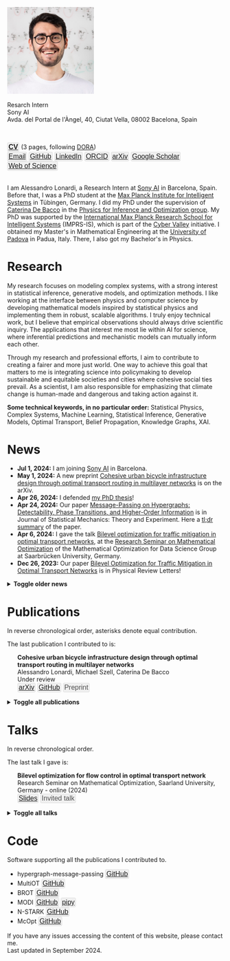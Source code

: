 <style>
.nice-button {
    background-color: #f0f0f0;
    color: #2865de;
    border: 1px solid #dfdfdf;
    padding: 1px 2px;
    border-radius: 3px;
    cursor: pointer;
    font-size: 16px;
  }
  .no-bullet {
  list-style-type: none;
  }

.tag-button {
    background-color: #f0f0f0;
    border: 1px solid #dfdfdf;
    color: #515151;
    cursor: auto;
    padding: 1px 2px;
    border-radius: 3px;
    font-size: 16px;
  }

  .responsive-image {
    width: 40%;
    max-width: 100%;
    height: auto;
    transition: width 0.3s ease; /* Smooth transition */
  }

  /* Media query for smaller screens */
  @media (max-width: 600px) {
    .responsive-image {
      width: 100%;
    }
  }
</style>

<img src="./files/alessandro.jpg" alt="profile" class="responsive-image" />

<p>
Resarch Intern<br/>
Sony AI<br/>
Avda. del Portal de l'Àngel, 40, Ciutat Vella, 08002 Bacelona, Spain
</p>
<br/>

<button type="button" class="nice-button"><a href="../files/CV_Alessandro_Lonardi.pdf" download><b>CV</b></a></button> (3 pages, following [DORA](https://sfdora.org/read/))<br/>
<button type="button" class="nice-button">[Email](mailto:alessandro.lonardi.vr@gmail.com)</button>
<button type="button" class="nice-button">[GitHub](https://github.com/aleable)</button>
<button type="button" class="nice-button">[LinkedIn](https://www.linkedin.com/in/alonardi/)</button>
<button type="button" class="nice-button">[ORCID](https://orcid.org/0000-0003-4866-8088)</button>
<button type="button" class="nice-button">[arXiv](https://arxiv.org/search/?query=Alessandro+Lonardi&searchtype=author&abstracts=show&order=-announced_date_first&size=50)</button>
<button type="button" class="nice-button">[Google Scholar](https://scholar.google.com/citations?user=KPLxOj0AAAAJ&hl=en&oi=ao)</button>
<button type="button" class="nice-button">[Web of Science](https://www.webofscience.com/wos/author/record/GYA-1831-2022)</button>

<br/>
I am Alessandro Lonardi, a Research Intern at <a href="https://ai.sony/">Sony AI</a> in Barcelona, Spain. Before that, I was a PhD student at the <a href="https://is.mpg.de/">Max Planck Institute for Intelligent Systems</a> in Tübingen, Germany. I did my PhD under the supervision of <a href="https://cdebacco.com/">Caterina De Bacco</a> in the <a href="https://is.mpg.de/employees?_=1598796063852&action=index&controller=employees&departments=pio&query=&utf8=\%E2\%9C\%93">Physics for Inference and Optimization group</a>. My PhD was supported by the <a href="https://imprs.is.mpg.de">International Max Planck Research School for Intelligent Systems</a> (IMPRS-IS), which is part of the <a href="https://cyber-valley.de/en">Cyber Valley</a> initiative. I obtained my Master's in Mathematical Engineering at the <a href="https://www.unipd.it/en/">University of Padova</a> in Padua, Italy. There, I also got my Bachelor's in Physics.

<h1>Research</h1>

My research focuses on modeling complex systems, with a strong interest in statistical inference, generative models, and optimization methods. I like working at the interface between physics and computer science by developing mathematical models inspired by statistical physics and implementing them in robust, scalable algorithms.
I truly enjoy technical work, but I believe that empirical observations should always drive scientific inquiry. The applications that interest me most lie within AI for science, where inferential predictions and mechanistic models can mutually inform each other.

Through my research and professional efforts, I aim to contribute to creating a fairer and more just world. One way to achieve this goal that matters to me is integrating science into policymaking to develop sustainable and equitable societies and cities where cohesive social ties prevail. As a scientist, I am also responsible for emphasizing that climate change is human-made and dangerous and taking action against it.

<b>Some technical keywords, in no particular order:</b> Statistical Physics, Complex Systems, Machine Learning, Statistical Inference, Generative Models, Optimal Transport, Belief Propagation, Knowledge Graphs, XAI.

<h1>News</h1>

* <b>Jul 1, 2024:</b> I am joining [Sony AI](https://ai.sony/) in Barcelona.
* <b>May 1, 2024:</b> A new preprint <a href="https://arxiv.org/abs/2405.02052">Cohesive urban bicycle infrastructure design through optimal transport routing in multilayer networks</a> is on the arXiv.
* <b>Apr 26, 2024:</b> I defended <a href="https://publikationen.uni-tuebingen.de/xmlui/handle/10900/153202?locale-attribute=en">my PhD thesis</a>!
* <b>Apr 24, 2024:</b> Our paper  <a href="https://iopscience.iop.org/article/10.1088/1742-5468/ad343b">Message-Passing on Hypergraphs: Detectability, Phase Transitions, and Higher-Order Information</a> is in Journal of Statistical Mechanics: Theory and Experiment. Here a <a href="https://www.linkedin.com/feed/update/urn:li:activity:7188845420196884480/">tl;dr summary</a> of the paper.
* <b>Apr 6, 2024:</b> I gave the talk <a href="https://aleable.github.io/files/lonardi2024mop.pdf">Bilevel optimization for traffic mitigation in optimal transport networks</a>, at the <a href="https://www.mop.uni-saarland.de/teaching/MOPResearchSeminar/index.shtml">Research Seminar on Mathematical Optimization</a> of the Mathematical Optimization for Data Science Group at Saarbrücken University, Germany.
* <b>Dec 26, 2023:</b> Our paper <a href="https://journals.aps.org/prl/abstract/10.1103/PhysRevLett.131.267401">Bilevel Optimization for Traffic Mitigation in Optimal Transport Networks</a> is in Physical Review Letters!
<details>
  <summary><b>Toggle older news</b></summary>
<ul>

<br/><li><b>Dec 1, 2023:</b> A new preprint is online: <a href="https://arxiv.org/abs/2312.00708">Message-Passing on Hypergraphs: Detectability, Phase Transitions, and Higher-Order Information</a>. As a symbolic compensation for the emissions generated by our numerical experiments, <a href="https://nickruggeri.github.io/">Nick</a> and I planted a <a href="https://www.treedom.net/en/user/nicolo-ruggeri-7568/trees/ZMG-8DNK">Hyper Mango</a> 🥭.</li>
<li><b>Oct 9, 2023:</b> I do not use Twitter anymore. My social media profile is now <a href="https://www.linkedin.com/in/alonardi/">@alonardi</a> on LinkedIn.</li>
<li><b>Jun 28, 2023:</b> A new preprint is online: <a href="https://arxiv.org/abs/2306.16246">Bilevel Optimization for Traffic Mitigation in Optimal Transport Networks</a>.</li>
<li><b>Jul, 2023:</b> Two talks at <a href="https://netsci2023.wixsite.com/netsci2023">Netsci 2023</a>: Infrastructure adaptation and emergence of loops in network routing with time-dependent loads and Bilevel optimization for flow control in optimal transport networks.</li>
<li><b>Mar 9, 2023:</b> I gave a talk for the <a href="https://sites.google.com/view/netplace/home-page">NetPLACE Seminars</a> series.</li>
<li><b>Feb 3, 2023:</b> Our work <a href="https://journals.aps.org/pre/abstract/10.1103/PhysRevE.107.024302">Infrastructure adaptation and emergence of loops in network routing with time-dependent loads</a> is in Physical Review E!</li>
<li><b>Jan 20, 2023:</b> Our work <a href="https://www.frontiersin.org/articles/10.3389/fphy.2023.1089114/abstract">Immiscible Color Flows in Optimal Transport Networks for Image Classification</a> is in Frontiers in Physics! As a symbolic compensation for the emissions generated by our numerical experiments, <a href="https://diegoabt.github.io/">Diego</a> and I planted a <a href="https://www.treedom.net/en/page/register?id=49Z-KEWX">cocoa tree</a> 🌿.</li>
<li><b>May 6, 2022:</b> Our work <a href="https://www.nature.com/articles/s41598-022-11348-9">Multicommodity routing optimization for engineering networks</a> is in Scientific Reports!</li>
<li><b>May 4, 2022:</b> A new preprint is online: Immiscible Color Flows in Optimal Transport Networks for Image Classification.</li>
<li><b>Dec 21, 2021:</b> A new preprint is online: Infrastructure adaptation and emergence of loops in network routing with time-dependent loads.</li>
<li><b>Oct 13, 2021 - Feb 11, 2022:</b> I am a teaching assistant for the course of <a href="https://github.com/APMLA-2021/APMLA-WS_21-22_material">Advanced Probabilistic Machine Learning and Applications (2022)</a>, at <a href="https://uni-tuebingen.de/universitaet/">University of Tübingen</a>.</li>
<li><b>Oct 4, 2021:</b> Our work <a href="https://journals.aps.org/prresearch/abstract/10.1103/PhysRevResearch.3.043010">Designing optimal networks for multicommodity transport problem</a> is in Physical Review Research!</li>
<li><b>Jul 14, 2021:</b> Our work <a href="https://www.mdpi.com/1999-4893/14/7/189">Optimal Transport in Multilayer Networks for Traffic Flow Optimization</a> has just been published.</li>
<li><b>Apr 19, 2021 - July 31, 2021:</b> I was a teaching assistant for the course Advanced Probabilistic Machine Learning and Applications (2021), at <a href="https://uni-tuebingen.de/universitaet/">University of Tübingen</a>.</li>
<li><b>Feb 12, 2021:</b> I joined the <a href="https://imprs.is.mpg.de">International Max Planck Research School for Intelligent Systems</a>!</li>
</ul>
</details>

<h1>Publications</h1>

In reverse chronological order, asterisks denote equal contribution.

The last publication I contributed to is:

<ul class="no-bullet">
  <li><strong>Cohesive urban bicycle infrastructure design through optimal transport routing in multilayer networks</strong><br/>
  Alessandro Lonardi, Michael Szell, Caterina De Bacco<br/>
  Under review<br/>
  <button type="button" class="nice-button"><a href="https://arxiv.org/abs/2405.02052">arXiv</a></button> <button type="button" class="nice-button"><a href="https://github.com/cdebacco/MultiOT">GitHub</a></button> <button type="button" class="tag-button">Preprint</button></li>
</ul>

<details>
<summary><b>Toggle all publications</b></summary>

<br/><ul class="no-bullet">
  <li><strong>Designing Networks with Adaptation Rules and Optimal Transport</strong><br/>
  Alessandro Lonardi<br/>
  University of Tübingen (2024)<br/>
  <button type="button" class="nice-button"><a href="https://publikationen.uni-tuebingen.de/xmlui/handle/10900/153202?locale-attribute=en">PhD thesis</a></button> <button type="button" class="tag-button">Thesis</button></li>
</ul>

<ul class="no-bullet">
  <li><strong>Message-Passing on Hypergraphs: Detectability, Phase Transitions, and Higher-Order Information</strong><br/>
  Nicolò Ruggeri*, Alessandro Lonardi*, Caterina De Bacco<br/>
  Journal of Statistical Mechanics: Theory and Experiment (4), 043403 (2024)<br/>
  <button type="button" class="nice-button"><a href="https://iopscience.iop.org/article/10.1088/1742-5468/ad343b">Paper</a></button> <button type="button" class="nice-button"><a href="https://arxiv.org/abs/2312.00708">arXiv</a></button> <button type="button" class="nice-button"><a href="https://github.com/nickruggeri/hypergraph-message-passing">GitHub</a></button> <button type="button" class="nice-button"><a href="https://www.treedom.net/en/user/nicolo-ruggeri-7568/trees/ZMG-8DNK">CO₂ compensation</a></button> <button type="button" class="tag-button">Journal paper</button></li>
</ul>

<ul class="no-bullet">
  <li><strong>Bilevel Optimization for Traffic Mitigation in Optimal Transport Networks</strong><br/>
  Alessandro Lonardi, Caterina De Bacco<br/>
  Physical Review Letters 131, 267401 (2023)<br/>
  <button type="button" class="nice-button"><a href="https://journals.aps.org/prl/abstract/10.1103/PhysRevLett.131.267401">Paper</a></button> <button type="button" class="nice-button"><a href="https://arxiv.org/abs/2306.16246">arXiv</a></button> <button type="button" class="nice-button"><a href="https://github.com/aleable/BROT">GitHub</a></button> <button type="button" class="tag-button">Journal paper</button></li>
</ul>

<ul class="no-bullet">
  <li><strong>Immiscible Color Flows in Optimal Transport Networks for Image Classification</strong><br/>
  Alessandro Lonardi*, Diego Baptista*, Caterina De Bacco<br/>
  Frontiers in Physics 11:1089114 (2023)<br/>
  <button type="button" class="nice-button"><a href="https://www.frontiersin.org/articles/10.3389/fphy.2023.1089114/abstract">Paper</a></button> <button type="button" class="nice-button"><a href="https://arxiv.org/abs/2205.02938">arXiv</a></button> <button type="button" class="nice-button"><a href="https://github.com/aleable/MODI">GitHub</a></button> <button type="button" class="nice-button"><a href="https://github.com/aleable/MODI/blob/main/misc/POSTER_MODI.pdf">Poster</a></button> <button type="button" class="nice-button"><a href="https://www.treedom.net/en/page/register?id=49Z-KEWX">CO₂ compensation</a></button> <button type="button" class="tag-button">Journal paper</button></li>
</ul>

<ul class="no-bullet">
  <li><strong>Infrastructure adaptation and emergence of loops in network routing with time-dependent loads</strong><br/>
  Alessandro Lonardi, Enrico Facca, Mario Putti, Caterina De Bacco<br/>
  Physical Review E 107, 024302 (2023)<br/>
  <button type="button" class="nice-button"><a href="https://journals.aps.org/pre/abstract/10.1103/PhysRevE.107.024302">Paper</a></button> <button type="button" class="nice-button"><a href="https://arxiv.org/abs/2112.10620">arXiv</a></button> <button type="button" class="nice-button"><a href="https://github.com/aleable/N-STARK">GitHub</a></button> <button type="button" class="tag-button">Journal paper</button></li>
</ul>

<ul class="no-bullet">
  <li><strong>Multicommodity routing optimization for engineering networks</strong><br/>
  Alessandro Lonardi, Mario Putti, Caterina De Bacco<br/>
  Scientific Reports 12, 7474 (2022)<br/>
  <button type="button" class="nice-button"><a href="https://www.nature.com/articles/s41598-022-11348-9">Paper</a></button> <button type="button" class="nice-button"><a href="https://arxiv.org/abs/2110.06171">arXiv</a></button> <button type="button" class="nice-button"><a href="https://github.com/aleable/McOpt">GitHub</a></button> <button type="button" class="tag-button">Journal paper</button></li>
</ul>

<ul class="no-bullet">
  <li><strong>Optimal Transport in Multilayer Networks for Traffic Flow Optimization</strong><br/>
  Abdullahi Adinoyi Ibrahim, Alessandro Lonardi, Caterina De Bacco<br/>
  Algorithms, 14(7), 189 (2021)<br/>
  <button type="button" class="nice-button"><a href="https://www.mdpi.com/1999-4893/14/7/189">Paper</a></button> <button type="button" class="nice-button"><a href="https://arxiv.org/abs/2106.07202">arXiv</a></button> <button type="button" class="nice-button"><a href="https://github.com/cdebacco/MultiOT">GitHub</a></button> <button type="button" class="tag-button">Journal paper</button></li>
</ul>

<ul class="no-bullet">
  <li><strong>Designing optimal networks for multicommodity transport problem</strong><br/>
  Alessandro Lonardi, Enrico Facca, Mario Putti, Caterina De Bacco<br/>
  Physical Review Research 3, 043010 (2021)<br/>
  <button type="button" class="nice-button"><a href="https://link.aps.org/doi/10.1103/PhysRevResearch.3.043010">Paper</a></button> <button type="button" class="nice-button"><a href="https://arxiv.org/abs/2010.14377">arXiv</a></button> <button type="button" class="nice-button"><a href="https://github.com/aleable/McOpt">GitHub</a></button> <button type="button" class="tag-button">Journal paper</button></li>
</ul>

</details>

<h1>Talks</h1>

In reverse chronological order.

The last talk I gave is:

<ul class="no-bullet">
  <li><strong>Bilevel optimization for flow control in optimal transport network</strong><br/>
  Research Seminar on Mathematical Optimization, Saarland University, Germany - online (2024)<br/>
  <button type="button" class="nice-button"><a href="https://aleable.github.io/files/lonardi2024mop.pdf">Slides</a></button> <button type="button" class="tag-button">Invited talk</button></li>
</ul>

<details>
<summary><b>Toggle all talks</b></summary>

<br/><ul class="no-bullet">
  <li><strong>Bilevel optimization for flow control in optimal transport network</strong><br/>
  Netsci 2023, Vienna, Austria (2023)<br/>
  <button type="button" class="nice-button"><a href="https://aleable.github.io/files/lonardi2023bilopt.pdf">Abstract</a></button> <button type="button" class="nice-button"><a href="https://aleable.github.io/files/lonardi2023netscibilopt.pdf">Slides</a></button> <button type="button" class="tag-button">Contributed talk</button></li>
</ul>

<ul class="no-bullet">
  <li><strong>Infrastructure adaptation and emergence of loops in network routing with time-dependent loads</strong><br/>
  Netsci 2023 Satellite, Networks & cities, Vienna, Austria (2023)<br/>
  <button type="button" class="nice-button"><a href="https://aleable.github.io/files/lonardi2023tvf.pdf">Abstract</a></button> <button type="button" class="nice-button"><a href="https://aleable.github.io/files/lonardi2023netscitvf.pdf">Slides</a></button> <button type="button" class="tag-button">Contributed talk</button></li>
</ul>

<ul class="no-bullet">
  <li><strong>Optimal transport in networks for design and flux optimization</strong><br/>
  NetPLACE Seminars, online (2023)<br/>
  <button type="button" class="nice-button"><a href="https://aleable.github.io/files/lonardi2023netplace.pdf">Slides</a></button> <button type="button" class="nice-button"><a href="https://www.youtube.com/watch?v=8MzMNxqc4D0&ab_channel=NetPLACE">Video</a></button> <button type="button" class="tag-button">Contributed talk</button></li>
</ul>

</details>

<h1>Code</h1>

Software supporting all the publications I contributed to.

* hypergraph-message-passing <button type="button" class="nice-button"><a href="https://github.com/nickruggeri/hypergraph-message-passing">GitHub</a></button>
* MultiOT <button type="button" class="nice-button"><a href="https://github.com/cdebacco/MultiOT">GitHub</a></button>
* BROT <button type="button" class="nice-button"><a href="https://github.com/aleable/BROT">GitHub</a></button>
* MODI <button type="button" class="nice-button"><a href="https://github.com/aleable/MODI">GitHub</a></button> <button type="button" class="nice-button"><a href="https://pypi.org/project/modi-flows/">pipy</a></button>
* N-STARK <button type="button" class="nice-button"><a href="https://github.com/aleable/N-STARK">GitHub</a></button>
* McOpt <button type="button" class="nice-button"><a href="https://github.com/aleable/McOpt">GitHub</a></button>

If you have any issues accessing the content of this website, please contact me.<br/>
Last updated in September 2024.
